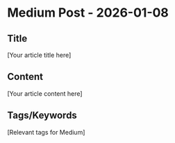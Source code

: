 # Medium Post - 2026-01-08

## Title
[Your article title here]

## Content
[Your article content here]

## Tags/Keywords
[Relevant tags for Medium]
